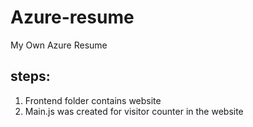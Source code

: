 # Azure-resume
My Own Azure Resume

## steps:
1. Frontend folder contains website
2. Main.js was created for visitor counter in the website
